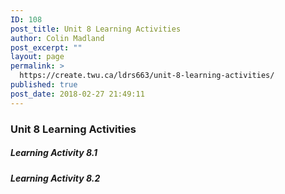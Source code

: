 ```yaml
---
ID: 108
post_title: Unit 8 Learning Activities
author: Colin Madland
post_excerpt: ""
layout: page
permalink: >
  https://create.twu.ca/ldrs663/unit-8-learning-activities/
published: true
post_date: 2018-02-27 21:49:11
---
```

### Unit 8 Learning Activities

##### Learning Activity 8.1

##### Learning Activity 8.2